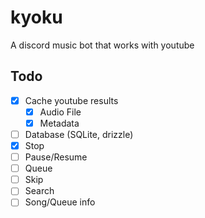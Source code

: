 # kyoku

A discord music bot that works with youtube

## Todo

- [x] Cache youtube results
  - [x] Audio File
  - [x] Metadata
- [ ] Database (SQLite, drizzle)
- [x] Stop
- [ ] Pause/Resume
- [ ] Queue
- [ ] Skip
- [ ] Search
- [ ] Song/Queue info
